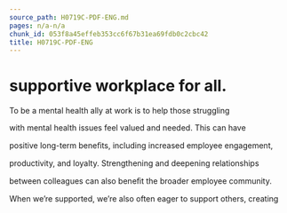 ```yaml
---
source_path: H0719C-PDF-ENG.md
pages: n/a-n/a
chunk_id: 053f8a45effeb353cc6f67b31ea69fdb0c2cbc42
title: H0719C-PDF-ENG
---
```

# supportive workplace for all.

To be a mental health ally at work is to help those struggling

with mental health issues feel valued and needed. This can have

positive long-term beneﬁts, including increased employee engagement,

productivity, and loyalty. Strengthening and deepening relationships

between colleagues can also beneﬁt the broader employee community.

When we’re supported, we’re also often eager to support others, creating
